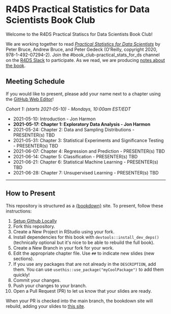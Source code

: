 # R4DS Practical Statistics for Data Scientists Book Club

Welcome to the R4DS Practical Statiscs for Data Scientists Book Club!

We are working together to read [_Practical Statistics for Data Scientists_](https://www.oreilly.com/library/view/practical-statistics-for/9781492072935/) by Peter Bruce, Andrew Bruce, and Peter Gedeck (O'Reilly, copyright 2020, 978-1-492-07294-2).
Join the #book_club-practical_stats_for_ds channel on the [R4DS Slack](https://r4ds.io/join) to participate.
As we read, we are producing [notes about the book](https://r4ds.github.io/bookclub-ps4ds/).

## Meeting Schedule

If you would like to present, please add your name next to a chapter using the [GitHub Web Editor](https://youtu.be/d41oc2OMAuI)!

*Cohort 1: (starts 2021-05-10) - Mondays, 10:00am EST/EDT*

- 2021-05-10: Introduction - Jon Harmon
- **2021-05-17: Chapter 1: Exploratory Data Analysis - Jon Harmon**
- 2021-05-24: Chapter 2: Data and Sampling Distributions - PRESENTER(s) TBD
- 2021-05-31: Chapter 3: Statistical Experiments and Significance Testing - PRESENTER(s) TBD
- 2021-06-07: Chapter 4: Regression and Prediction - PRESENTER(s) TBD
- 2021-06-14: Chapter 5: Classification - PRESENTER(s) TBD
- 2021-06-21: Chapter 6: Statistical Machine Learning - PRESENTER(s) TBD
- 2021-06-28: Chapter 7: Unsupervised Learning - PRESENTER(s) TBD

<hr>


## How to Present

This repository is structured as a [{bookdown}](https://CRAN.R-project.org/package=bookdown) site.
To present, follow these instructions:

1. [Setup Github Locally](https://www.youtube.com/watch?v=hNUNPkoledI)
2. Fork this repository.
3. Create a New Project in RStudio using your fork.
4. Install dependencies for this book with `devtools::install_dev_deps()` (technically optional but it's nice to be able to rebuild the full book).
5. Create a New Branch in your fork for your work.
6. Edit the appropriate chapter file. Use `##` to indicate new slides (new sections).
7. If you use any packages that are not already in the `DESCRIPTION`, add them. You can use `usethis::use_package("myCoolPackage")` to add them quickly!
8. Commit your changes.
9. Push your changes to your branch.
10. Open a Pull Request (PR) to let us know that your slides are ready.

When your PR is checked into the main branch, the bookdown site will rebuild, adding your slides to [this site](https://r4ds.github.io/bookclub-ps4ds/).
